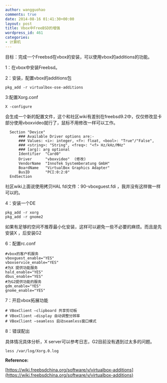 ```yaml
---
author: wangguohao
comments: true
date: 2014-08-16 01:41:30+00:00
layout: post
title: Vbox中FreeBSD的增强
wordpress_id: 461
categories:
- 计算机
---
```


目标：完成一个Freebsd在vbox的安装，可以使用vbox的additions的功能。


1：在vbox中安装Freebsd。

2：安装，配置vbox的additions包

    
    pkg_add -r virtualbox-ose-additions


3:配置Xorg.conf

    
    X -configure


会生成一个新的配置文件，这个和社区wiki有差别在freebsd9.2中，仅仅修改显卡部分使用vboxvideo就行了，鼠标不用修改一样可以工作。

    
      Section "Device"
          ### Available Driver options are:-
          ### Values: <i>: integer, <f>: float, <bool>: "True"/"False",
          ### <string>: "String", <freq>: "<f> Hz/kHz/MHz"
          ### [arg]: arg optional
          Identifier  "Card0"
          Driver      "vboxvideo"  (修改)
          VendorName  "InnoTek Systemberatung GmbH"
          BoardName   "VirtualBox Graphics Adapter"
          BusID       "PCI:0:2:0"
      EndSection


社区wiki上面说使用拷贝HAL fdi文件：90-vboxguest.fdi ，我并没有这样做一样可以的。

4：安装一个DE

    
    pkg_add -r xorg
    pkg_add -r gnome2


如果有足够的空间不推荐最小化安装，这样可以避免一些不必要的麻烦。而且是先安装X ，后安装G2

6：配置rc.conf

    
    #vbox的客户机服务
    vboxguest_enable="YES"
    vboxservice_enable="YES"
    #为X 提供功能服务
    hald_enable="YES"
    dbus_enable="YES"
    #为G2提供功能的服务
    gdm_enable="YES"
    gnome_enable="YES"


7：开启vbox拓展功能

    
    # VBoxClient –clipboard 共享剪切板
    # VBoxClient –display 自动调整分辨率
    # VBoxClient –seamless 启动seamless窗口模式


8：错误配出

具体情况具体分析，X server可以参考日志，G2目前没有遇到过太多的问题。

    
    less /var/log/Xorg.0.log




**Reference:**

[https://wiki.freebsdchina.org/software/v/virtualbox-additions](https://wiki.freebsdchina.org/software/v/virtualbox-additions)
